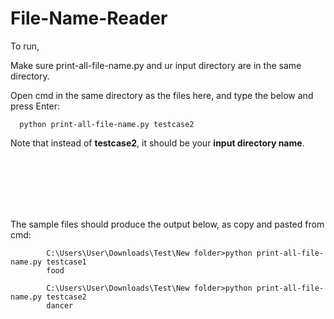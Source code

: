 # File-Name-Reader

To run,

Make sure print-all-file-name.py and ur input directory are in the same directory.

Open cmd in the same directory as the files here, and type the below and press Enter:


      python print-all-file-name.py testcase2



Note that instead of **testcase2**, it should be your **input directory name**.





<br /><br /><br /><br /><br />

The sample files should produce the output below, as copy and pasted from cmd:

            C:\Users\User\Downloads\Test\New folder>python print-all-file-name.py testcase1
            food

            C:\Users\User\Downloads\Test\New folder>python print-all-file-name.py testcase2
            dancer

